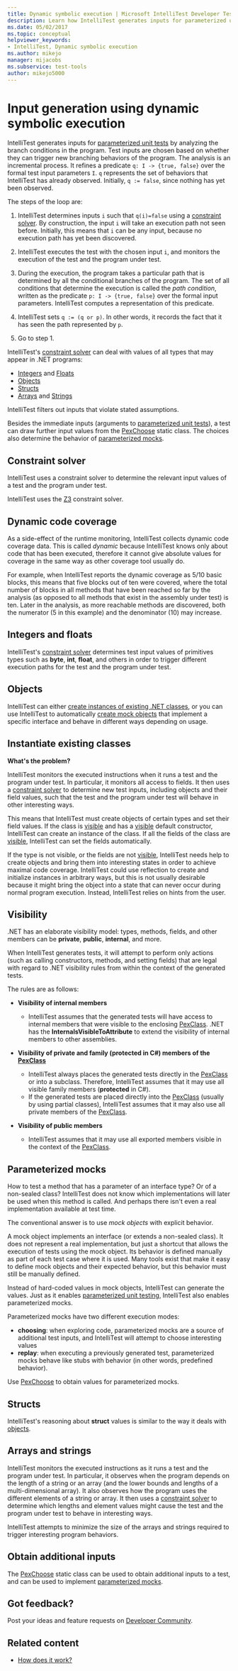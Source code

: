 ```yaml
---
title: Dynamic symbolic execution | Microsoft IntelliTest Developer Test Tool
description: Learn how IntelliTest generates inputs for parameterized unit tests by analyzing the branch conditions in the program. 
ms.date: 05/02/2017
ms.topic: conceptual
helpviewer_keywords:
- IntelliTest, Dynamic symbolic execution
ms.author: mikejo
manager: mijacobs
ms.subservice: test-tools
author: mikejo5000
---
```

# Input generation using dynamic symbolic execution

IntelliTest generates inputs for [parameterized unit tests](test-generation.md#parameterized-unit-testing) by analyzing the branch conditions in the program. Test inputs are chosen based on whether they can trigger new branching behaviors of the program. The analysis is an incremental process. It refines a predicate `q: I -> {true, false}` over the formal test input parameters `I`. `q` represents the set of behaviors that IntelliTest has already observed. Initially, `q := false`, since nothing has yet been observed.

The steps of the loop are:

1. IntelliTest determines inputs `i` such that `q(i)=false` using a [constraint solver](#constraint-solver). By construction, the input `i` will take an execution path not seen before. Initially, this means that `i` can be any input, because no execution path has yet been discovered.

1. IntelliTest executes the test with the chosen input `i`, and monitors the execution of the test and the program under test.

1. During the execution, the program takes a particular path that is determined by all the conditional branches of the program. The set of all conditions that determine the execution is called the *path condition*, written as the predicate `p: I -> {true, false}` over the formal input parameters. IntelliTest computes a representation of this predicate.

1. IntelliTest sets `q := (q or p)`. In other words, it records the fact that it has seen the path represented by `p`.

1. Go to step 1.

IntelliTest's [constraint solver](#constraint-solver) can deal with values of all types that may appear in .NET programs:

* [Integers](#integers-and-floats) and [Floats](#integers-and-floats)
* [Objects](#objects)
* [Structs](#structs)
* [Arrays](#arrays-and-strings) and [Strings](#arrays-and-strings)

IntelliTest filters out inputs that violate stated assumptions.

Besides the immediate inputs (arguments to [parameterized unit tests](test-generation.md#parameterized-unit-testing)), a test can draw further input values from the [PexChoose](static-helper-classes.md#pexchoose) static class. The choices also determine the behavior of [parameterized mocks](#parameterized-mocks).

## Constraint solver

IntelliTest uses a constraint solver to determine the relevant input values of a test and the program under test.

IntelliTest uses the [Z3](https://github.com/Z3Prover/z3/wiki) constraint solver.

## Dynamic code coverage

As a side-effect of the runtime monitoring, IntelliTest collects dynamic code coverage data.
This is called *dynamic* because IntelliTest knows only about code that has been executed, therefore it cannot give absolute values for coverage in the same way as other coverage tool usually do.

For example, when IntelliTest reports the dynamic coverage as 5/10 basic blocks, this means that five blocks out of ten were covered, where the total number of blocks in all methods that have been reached so far by the analysis (as opposed to all methods that exist in the assembly under test) is ten.
Later in the analysis, as more reachable methods are discovered, both the numerator (5 in this example) and the denominator (10) may increase.

## Integers and floats

IntelliTest's [constraint solver](#constraint-solver) determines test input values of primitives types such as **byte**, **int**, **float**, and others in order to trigger different execution paths for the test and the program under test.

## Objects

IntelliTest can either
[create instances of existing .NET classes](#existing-classes), or you can use IntelliTest to automatically [create mock objects](#parameterized-mocks) that implement a specific interface and behave in different ways depending on usage.

<a name="existing-classes"></a>
## Instantiate existing classes

**What's the problem?**

IntelliTest monitors the executed instructions when it runs a test and the program under test. In particular, it monitors all access to fields. It then uses a [constraint solver](#constraint-solver) to determine new test inputs, including objects and their field values, such that the test and the program under test will behave in other interesting ways.

This means that IntelliTest must create objects of certain types and set their field values. If the class is [visible](#visibility) and has a
[visible](#visibility) default constructor, IntelliTest can create an instance of the class.
If all the fields of the class are [visible](#visibility), IntelliTest can set the fields automatically.

If the type is not visible, or the fields are not
[visible](#visibility), IntelliTest needs help to create objects and bring them into interesting states in order to achieve maximal code coverage. IntelliTest could use reflection to create and initialize instances in arbitrary ways, but this is not usually desirable because it might bring the object into a state that can never occur during normal program execution. Instead, IntelliTest relies on hints from the user.

## Visibility

.NET has an elaborate visibility model: types, methods, fields, and other members can be **private**, **public**, **internal**, and more.

When IntelliTest generates tests, it will attempt to perform only actions (such as calling constructors, methods, and setting fields) that are legal with regard to .NET visibility rules from within the context of the generated tests.

The rules are as follows:

* **Visibility of internal members**
  * IntelliTest assumes that the generated tests will have access to internal members that were visible to the enclosing [PexClass](attribute-glossary.md#pexclass).
  .NET has the **InternalsVisibleToAttribute** to extend the visibility of internal members to other assemblies.

* **Visibility of private and family (protected in C#) members of the
  [PexClass](attribute-glossary.md#pexclass)**
  * IntelliTest always places the generated tests directly in the [PexClass](attribute-glossary.md#pexclass) or into a subclass. Therefore, IntelliTest assumes that it may use all visible family members (**protected** in C#).
  * If the generated tests are placed directly into the [PexClass](attribute-glossary.md#pexclass) (usually by using partial classes), IntelliTest assumes that it may also use all private members of the     [PexClass](attribute-glossary.md#pexclass).

* **Visibility of public members**
  * IntelliTest assumes that it may use all exported members visible in the context of the [PexClass](attribute-glossary.md#pexclass).

## Parameterized mocks

How to test a method that has a parameter of an interface type? Or of a non-sealed class? IntelliTest does not know which implementations will later be used when this method is called. And perhaps there isn't even a real implementation available at test time.

The conventional answer is to use *mock objects* with explicit behavior.

A mock object implements an interface (or extends a non-sealed class). It does not represent a real implementation, but just a shortcut that allows the execution of tests using the mock object. Its behavior is defined manually as part of each test case where it is used. Many tools exist that make it easy to define mock objects and their expected behavior, but this behavior must still be manually defined.

Instead of hard-coded values in mock objects, IntelliTest can generate the values. Just as it enables [parameterized unit testing](test-generation.md#parameterized-unit-testing), IntelliTest  also enables parameterized mocks.

Parameterized mocks have two different execution modes:

* **choosing**: when exploring code, parameterized mocks are a source of additional test inputs, and IntelliTest will attempt to choose interesting values
* **replay**: when executing a previously generated test, parameterized mocks behave like stubs with behavior (in other words, predefined behavior).

Use [PexChoose](static-helper-classes.md#pexchoose) to obtain values for parameterized mocks.

## Structs

IntelliTest's reasoning about **struct** values is similar to the way it deals with [objects](#objects).

## Arrays and strings

IntelliTest monitors the executed instructions as it runs a test and the program under test. In particular, it observes when the program depends on the length of a string or an array (and the lower bounds and lengths of a multi-dimensional array).
It also observes how the program uses the different elements of a string or array. It then uses a [constraint solver](#constraint-solver) to determine which lengths and element values might cause the test and the program under test to behave in interesting ways.

IntelliTest attempts to minimize the size of the arrays and strings required to trigger interesting program behaviors.

<a name="additional-inputs"></a>
## Obtain additional inputs

The [PexChoose](static-helper-classes.md#pexchoose) static class can be used to obtain additional inputs to a test, and can be used to implement [parameterized mocks](#parameterized-mocks).

## Got feedback?

Post your ideas and feature requests on [Developer Community](https://aka.ms/feedback/suggest?space=8).

## Related content

* [How does it work?](https://devblogs.microsoft.com/devops/smart-unit-tests-a-mental-model/)
